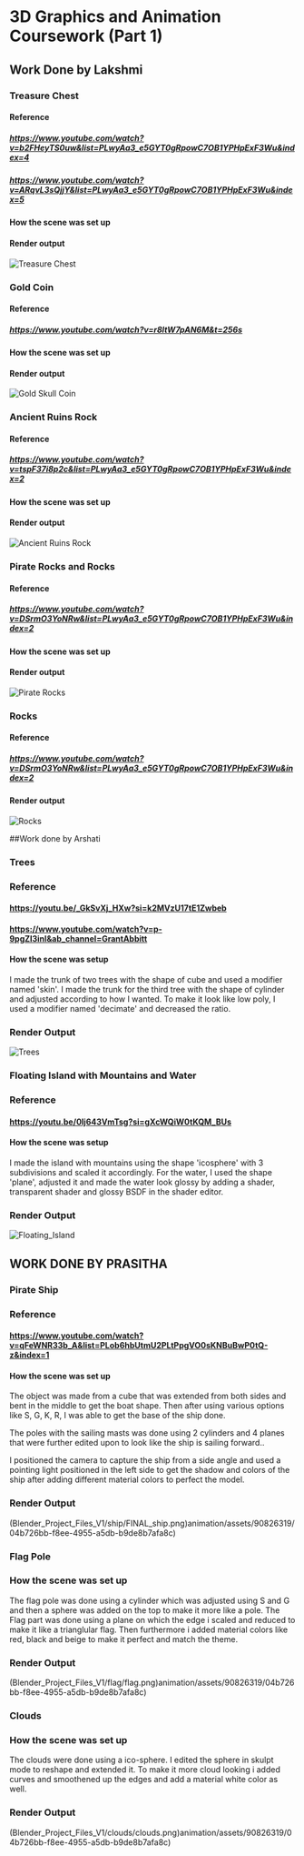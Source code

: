 # 3D Graphics and Animation Coursework (Part 1)
## Work Done by Lakshmi

### Treasure Chest
#### Reference
##### https://www.youtube.com/watch?v=b2FHeyTS0uw&list=PLwyAa3_e5GYT0gRpowC7OB1YPHpExF3Wu&index=4
##### https://www.youtube.com/watch?v=ARqvL3sQjjY&list=PLwyAa3_e5GYT0gRpowC7OB1YPHpExF3Wu&index=5
#### How the scene was set up 
#### Render output 
![Treasure Chest](Blender_Project_Files_V1/Treasure_Chest/Treasure_Chest.png)

### Gold Coin
#### Reference
##### https://www.youtube.com/watch?v=r8ltW7pAN6M&t=256s
#### How the scene was set up 
#### Render output
![Gold Skull Coin](Blender_Project_Files_V1/Gold_Coin/Skull_Coin.png)

### Ancient Ruins Rock
#### Reference
##### https://www.youtube.com/watch?v=tspF37i8p2c&list=PLwyAa3_e5GYT0gRpowC7OB1YPHpExF3Wu&index=2
#### How the scene was set up 
#### Render output
![Ancient Ruins Rock](Blender_Project_Files_V1/Ancient_Ruin_Rock/Ancient_Ruin_Rocks.png) 

### Pirate Rocks and Rocks
#### Reference
##### https://www.youtube.com/watch?v=DSrmO3YoNRw&list=PLwyAa3_e5GYT0gRpowC7OB1YPHpExF3Wu&index=2
#### How the scene was set up 
#### Render output
![Pirate Rocks](Blender_Project_Files_V1/Pirate_Rock/Pirate_Rock.png)

### Rocks
#### Reference
##### https://www.youtube.com/watch?v=DSrmO3YoNRw&list=PLwyAa3_e5GYT0gRpowC7OB1YPHpExF3Wu&index=2
#### Render output
![Rocks](Blender_Project_Files_V1/Rocks/Rocks.png)

##Work done by Arshati

### Trees
### Reference
#### https://youtu.be/_GkSvXj_HXw?si=k2MVzU17tE1Zwbeb

#### https://www.youtube.com/watch?v=p-9pgZI3inI&ab_channel=GrantAbbitt
#### How the scene was setup
I made the trunk of two trees with the shape of cube and used a modifier named 'skin'. I made the trunk for the third tree with the shape of cylinder and adjusted according to how I wanted. To make it look like low poly, I used a modifier named 'decimate' and decreased the ratio.

### Render Output
![Trees](Blender_Project_Files_V1/Tree/tree.png)

### Floating Island with Mountains and Water
### Reference
#### https://youtu.be/0lj643VmTsg?si=gXcWQiW0tKQM_BUs

#### How the scene was setup
I made the island with mountains using the shape 'icosphere' with 3 subdivisions and scaled it accordingly. For the water, I used the shape 'plane', adjusted it and made the water look glossy by adding a shader, transparent shader and glossy BSDF in the shader editor.

### Render Output
![Floating_Island](Blender_Project_Files_V1/Floating_island_with_mountains_and_water/floating_island_with_mountains_and_water.png)

## WORK DONE BY PRASITHA

### Pirate Ship
### Reference
#### https://www.youtube.com/watch?v=qFeWNR33b_A&list=PLob6hbUtmU2PLtPpgVO0sKNBuBwP0tQ-z&index=1

#### How the scene was set up
The object was made from a cube that was extended from both sides and bent in the middle to get the boat shape. Then after using various options like S, G, K, R, I was able to get the base of the ship done.

The poles with the sailing masts was done using 2 cylinders and 4 planes that were further edited upon to look like the ship is sailing forward..

I positioned the camera to capture the ship from a side angle and used a pointing light positioned in the left side to get the shadow and colors of the ship after adding different material colors to perfect the model.

### Render Output
(Blender_Project_Files_V1/ship/FINAL_ship.png)animation/assets/90826319/04b726bb-f8ee-4955-a5db-b9de8b7afa8c)

### Flag Pole

### How the scene was set up
The flag pole was done using a cylinder which was adjusted using S and G and then a sphere was added on the top to make it more like a pole.
The Flag part was done using a plane on which the edge i scaled and reduced to make it like a trianglular flag.
Then furthermore i added material colors like red, black and beige to make it perfect and match the theme.

### Render Output
(Blender_Project_Files_V1/flag/flag.png)animation/assets/90826319/04b726bb-f8ee-4955-a5db-b9de8b7afa8c)

### Clouds

### How the scene was set up
The clouds were done using a ico-sphere. I edited the sphere in skulpt mode to reshape and extended it. To make it more cloud looking i added curves and smoothened up the edges and add a material white color as well.

### Render Output
(Blender_Project_Files_V1/clouds/clouds.png)animation/assets/90826319/04b726bb-f8ee-4955-a5db-b9de8b7afa8c)
